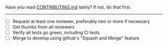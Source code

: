 
<your comments for this PR go here>

Have you read [CONTRIBUTING.md](CONTRIBUTING.md) lately? If not, do that first.

---

- [ ] Request at least one reviewer, preferably two or more if necessary
- [ ] Get thumbs from all reviewers
- [ ] Verify all tests go green, including CI tests
- [ ] Merge to develop using github's "Squash and Merge" feature
